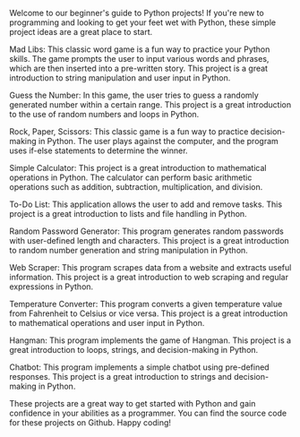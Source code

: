 Welcome to our beginner's guide to Python projects! If you're new to programming and looking to get your feet wet with Python, these simple project ideas are a great place to start.

Mad Libs: This classic word game is a fun way to practice your Python skills. The game prompts the user to input various words and phrases, which are then inserted into a pre-written story. This project is a great introduction to string manipulation and user input in Python.

Guess the Number: In this game, the user tries to guess a randomly generated number within a certain range. This project is a great introduction to the use of random numbers and loops in Python.

Rock, Paper, Scissors: This classic game is a fun way to practice decision-making in Python. The user plays against the computer, and the program uses if-else statements to determine the winner.

Simple Calculator: This project is a great introduction to mathematical operations in Python. The calculator can perform basic arithmetic operations such as addition, subtraction, multiplication, and division.

To-Do List: This application allows the user to add and remove tasks. This project is a great introduction to lists and file handling in Python.

Random Password Generator: This program generates random passwords with user-defined length and characters. This project is a great introduction to random number generation and string manipulation in Python.

Web Scraper: This program scrapes data from a website and extracts useful information. This project is a great introduction to web scraping and regular expressions in Python.

Temperature Converter: This program converts a given temperature value from Fahrenheit to Celsius or vice versa. This project is a great introduction to mathematical operations and user input in Python.

Hangman: This program implements the game of Hangman. This project is a great introduction to loops, strings, and decision-making in Python.

Chatbot: This program implements a simple chatbot using pre-defined responses. This project is a great introduction to strings and decision-making in Python.

These projects are a great way to get started with Python and gain confidence in your abilities as a programmer. You can find the source code for these projects on Github. Happy coding!